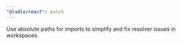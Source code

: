 ```yaml
---
"@ladle/react": patch
---
```


Use absolute paths for imports to simplify and fix resolver issues in workspaces
